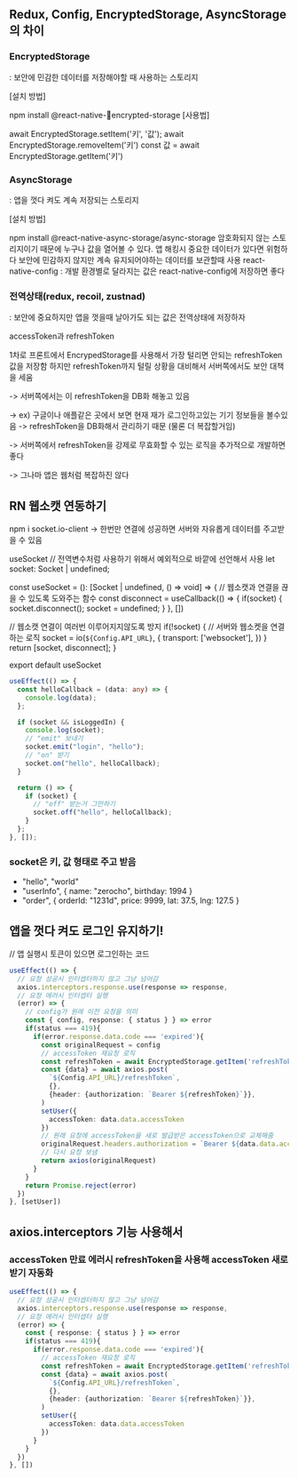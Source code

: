 ## Redux, Config, EncryptedStorage, AsyncStorage의 차이

### EncryptedStorage

: 보안에 민감한 데이터를 저장해야할 때 사용하는 스토리지

[설치 방법]

npm install @react-native-encrypted-storage
[사용법]

await EncryptedStorage.setItem('키', '값');
await EncryptedStorage.removeItem('키')
const 값 = await EncryptedStorage.getItem('키')

### AsyncStorage

: 앱을 껏다 켜도 계속 저장되는 스토리지

[설치 방법]

npm install @react-native-async-storage/async-storage
암호화되지 않는 스토리지이기 때문에 누구나 값을 열어볼 수 있다.
앱 해킹시 중요한 데이터가 있다면 위험하다
보안에 민감하지 않지만 계속 유지되어야하는 데이터를 보관할때 사용
react-native-config
: 개발 환경별로 달라지는 값은 react-native-config에 저장하면 좋다

### 전역상태(redux, recoil, zustnad)

: 보안에 중요하지만 앱을 껏을때 날아가도 되는 값은 전역상태에 저장하자

accessToken과 refreshToken

1차로 프론트에서 EncrypedStorage를 사용해서 가장 털리면 안되는 refreshToken 값을 저장함
하지만 refreshToken까지 털릴 상황을 대비해서 서버쪽에서도 보안 대책을 세움

-> 서버쪽에서는 이 refreshToken을 DB화 해놓고 있음

-> ex) 구글이나 애플같은 곳에서 보면 현재 재가 로그인하고있는 기기 정보들을 볼수있음 -> refreshToken을 DB화해서 관리하기 때문 (물론 더 복잡할거임)

-> 서버쪽에서 refreshToken을 강제로 무효화할 수 있는 로직을 추가적으로 개발하면 좋다

-> 그나마 앱은 웹처럼 복잡하진 않다

## RN 웹소캣 연동하기

npm i socket.io-client
-> 한번만 연결에 성공하면 서버와 자유롭게 데이터를 주고받을 수 있음

useSocket
// 전역변수처럼 사용하기 위해서 예외적으로 바깥에 선언해서 사용
let socket: Socket | undefined;

const useSocket = (): [Socket | undefined, () => void] => {
// 웹소캣과 연결을 끊을 수 있도록 도와주는 함수
const disconnect = useCallback(() => {
if(socket) {
socket.disconnect();
socket = undefined;
}
}, [])

// 웹소캣 연결이 여러번 이루어지지않도록 방지
if(!socket) {
// 서버와 웹소켓을 연결하는 로직
socket = io(`${Config.API_URL}`, {
transport: ['websocket'],
})
}
return [socket, disconnect];
}

export default useSocket

```ts
useEffect(() => {
  const helloCallback = (data: any) => {
    console.log(data);
  };

  if (socket && isLoggedIn) {
    console.log(socket);
    // "emit" 보내기
    socket.emit("login", "hello");
    // "on" 받기
    socket.on("hello", helloCallback);
  }

  return () => {
    if (socket) {
      // "off" 받는거 그만하기
      socket.off("hello", helloCallback);
    }
  };
}, []);
```

### socket은 키, 값 형태로 주고 받음

- "hello", "world"
- "userInfo", { name: "zerocho", birthday: 1994 }
- "order", { orderId: "1231d", price: 9999, lat: 37.5, lng: 127.5 }

## 앱을 껏다 켜도 로그인 유지하기!

// 앱 실행시 토큰이 있으면 로그인하는 코드

```ts
useEffect(() => {
  // 요청 성공시 인터셉터하지 않고 그냥 넘어감
  axios.interceptors.response.use(response => response,
  // 요청 에러시 인터셉터 실행
  (error) => {
    // config가 원래 이전 요청을 의미
    const { config, response: { status } } => error
    if(status === 419){
      if(error.response.data.code === 'expired'){
        const originalRequest = config
        // accessToken 재요청 로직
        const refreshToken = await EncryptedStorage.getItem('refreshToken')
        const {data} = await axios.post(
          `${Config.API_URL}/refreshToken`,
          {},
          {header: {authorization: `Bearer ${refreshToken}`}},
        )
        setUser({
          accessToken: data.data.accessToken
        })
        // 원래 요청에 accessToken을 새로 발급받은 accessToken으로 교체해줌
        originalRequest.headers.authorization = `Bearer ${data.data.accessToken}`
        // 다시 요청 보냄
        return axios(originalRequest)
      }
    }
    return Promise.reject(error)
  })
}, [setUser])
```

## axios.interceptors 기능 사용해서

### accessToken 만료 에러시 refreshToken을 사용해 accessToken 새로 받기 자동화

```ts
useEffect(() => {
  // 요청 성공시 인터셉터하지 않고 그냥 넘어감
  axios.interceptors.response.use(response => response,
  // 요청 에러시 인터셉터 실행
  (error) => {
    const { response: { status } } => error
    if(status === 419){
      if(error.response.data.code === 'expired'){
        // accessToken 재요청 로직
        const refreshToken = await EncryptedStorage.getItem('refreshToken')
        const {data} = await axios.post(
          `${Config.API_URL}/refreshToken`,
          {},
          {header: {authorization: `Bearer ${refreshToken}`}},
        )
        setUser({
          accessToken: data.data.accessToken
        })
      }
    }
  })
}, [])
```
